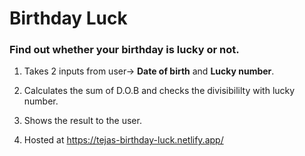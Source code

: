 # Birthday Luck

### Find out whether your birthday is lucky or not.

1. Takes 2 inputs from user-> **Date of birth** and **Lucky number**.

2. Calculates the sum of D.O.B and checks the divisibililty with lucky number.

3. Shows the result to the user.

4. Hosted at https://tejas-birthday-luck.netlify.app/
